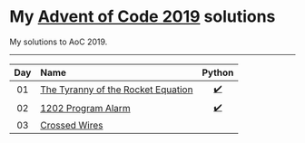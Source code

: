 # My [Advent of Code 2019](http://adventofcode.com/2019) solutions
My solutions to AoC 2019.

---

| Day     | Name                                                    | Python                         | 
|:-------:|:--------------------------------------------------------|:------------------------------:|
| 01      | [The Tyranny of the Rocket Equation][day01]             | [:heavy_check_mark:][py01]     |                               
| 02      | [1202 Program Alarm][day02]                             | [:heavy_check_mark:][py02]     |                              
| 03      | [Crossed Wires][day03]                                  |                               |                             



[day01]: https://adventofcode.com/2019/day/1
[day02]: https://adventofcode.com/2019/day/2
[day03]: https://adventofcode.com/2019/day/3
[day04]: https://adventofcode.com/2019/day/4
[day05]: https://adventofcode.com/2019/day/5
[day06]: https://adventofcode.com/2019/day/6
[day07]: https://adventofcode.com/2019/day/7
[day08]: https://adventofcode.com/2019/day/7
[day09]: https://adventofcode.com/2019/day/7
[day10]: https://adventofcode.com/2019/day/7
[day11]: https://adventofcode.com/2019/day/7
[day12]: https://adventofcode.com/2019/day/7
[day13]: https://adventofcode.com/2019/day/7
[day14]: https://adventofcode.com/2019/day/7
[day15]: https://adventofcode.com/2019/day/7
[day16]: https://adventofcode.com/2019/day/7
[day17]: https://adventofcode.com/2019/day/7
[day18]: https://adventofcode.com/2019/day/7
[day19]: https://adventofcode.com/2019/day/7
[day20]: https://adventofcode.com/2019/day/7
[day21]: https://adventofcode.com/2019/day/7
[day22]: https://adventofcode.com/2019/day/7
[day23]: https://adventofcode.com/2019/day/7
[day24]: https://adventofcode.com/2019/day/7



[py01]: ./Python/Day_1/aoc_day1.py
[py02]: ./Python/Day_2/aoc_day2.py
[py03]: ./Python/Day_3/aoc_day3.py
[py04]: ./Python/Day_4/aoc_day4.py
[py05]: ./Python/Day_5/aoc_day5.py
[py06]: ./Python/Day_6/aoc_day6.py
[py07]: ./Python/Day_7/aoc_day7.py
[py08]: ./Python/Day_8/aoc_day8.py
[py09]: ./Python/Day_9/aoc_day9.py
[py10]: ./Python/Day_10/aoc_day10.py
